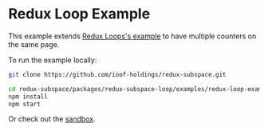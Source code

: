 # Redux Loop Example

This example extends [Redux Loops's example](https://github.com/redux-loop/redux-loop/tree/master/example) to have multiple counters on the same page.

To run the example locally:

```sh
git clone https://github.com/ioof-holdings/redux-subspace.git

cd redux-subspace/packages/redux-subspace-loop/examples/redux-loop-example
npm install
npm start
```

Or check out the [sandbox](https://codesandbox.io/s/github/ioof-holdings/redux-subspace/tree/master/packages/redux-subspace-loop/examples/redux-loop-example).
